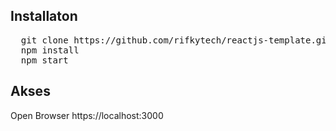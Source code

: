 ## Installaton 

<pre>
  git clone https://github.com/rifkytech/reactjs-template.git && cd reactjs-template
  npm install 
  npm start 
</pre>

## Akses
Open Browser https://localhost:3000

